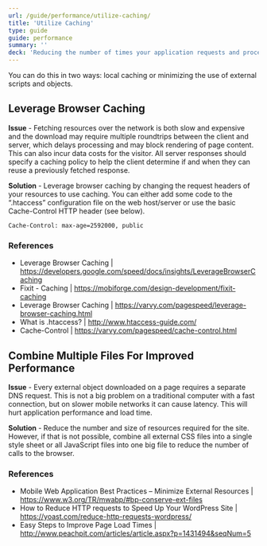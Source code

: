 ```yaml
---
url: /guide/performance/utilize-caching/
title: 'Utilize Caching'
type: guide
guide: performance
summary: ''
deck: 'Reducing the number of times your application requests and processes resources will improve your load time and reduce network data usage.'
---
```


You can do this in two ways: local caching or minimizing the use of external scripts and objects.

## Leverage Browser Caching

**Issue** - Fetching resources over the network is both slow and expensive and the download may require multiple roundtrips between the client and server, which delays processing and may block rendering of page content. This can also incur data costs for the visitor. All server responses should specify a caching policy to help the client determine if and when they can reuse a previously fetched response.

**Solution** - Leverage browser caching by changing the request headers of your resources to use caching. You can either add some code to the “.htaccess” configuration file on the web host/server or use the basic Cache-Control HTTP header (see below).

```
Cache-Control: max-age=2592000, public
```

### References

- Leverage Browser Caching | https://developers.google.com/speed/docs/insights/LeverageBrowserCaching
- Fixit - Caching | https://mobiforge.com/design-development/fixit-caching
- Leverage Browser Caching | https://varvy.com/pagespeed/leverage-browser-caching.html
- What is .htaccess? | http://www.htaccess-guide.com/
- Cache-Control | https://varvy.com/pagespeed/cache-control.html



## Combine Multiple Files For Improved Performance

**Issue** - Every external object downloaded on a page requires a separate DNS request. This is not a big problem on a traditional computer with a fast connection, but on slower mobile networks it can cause latency. This will hurt application performance and load time.

**Solution** - Reduce the number and size of resources required for the site. However, if that is not possible, combine all external CSS files into a single style sheet or all JavaScript files into one big file to reduce the number of calls to the browser.

### References

- Mobile Web Application Best Practices – Minimize External Resources | https://www.w3.org/TR/mwabp/#bp-conserve-ext-files
- How to Reduce HTTP requests to Speed Up Your WordPress Site | https://yoast.com/reduce-http-requests-wordpress/
- Easy Steps to Improve Page Load Times | http://www.peachpit.com/articles/article.aspx?p=1431494&seqNum=5

